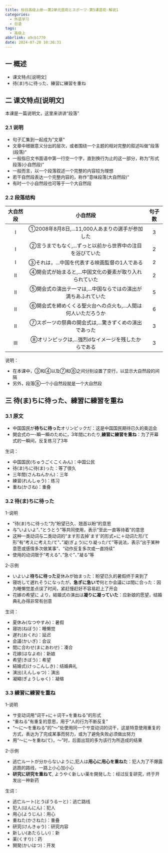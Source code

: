 ```yaml
---
title: 标日高级上册——第2单元芸術とスポーツ-第5课芸術-解说1
categories:
  - 外语学习
  - 日语
tags:
  - 高级上
abbrlink: a9cb1770
date: 2024-07-20 10:30:31
---
```

## 一 概述

* 课文特点[说明文]
* 待(ま)ちに待った、練習に練習を重ね

<!--more-->

## 二  课文特点[说明文]

本课是一篇说明文，这里来讲讲“段落”

### 2.1 说明

* 句子汇集到一起成为”文章“
* 文章中根据意义分出的层次，或者围绕一个主题的相对完整的叙述叫做”段落(段落)“
* 一般指日文书面语中第一行空一个字，直到换行为止的这一部分，称为”形式段落(小自然段)“
* 一般而言，以一个段落叙述一个完整的内容较为理想
* 若干自然段表达一个完整内容的，称作”意味段落(大自然段)“
* 有时一个小自然段也可等于一个大自然段

### 2.2 段落结构

| 大自然段 |                           小自然段                           | 句子数 |
| :------: | :----------------------------------------------------------: | :----: |
|    Ⅰ     |       ①2008年8月8日,...11,000人あまりの選手が参加した        |   3    |
|    Ⅰ     |  ②言うまでもなく,...ずっと以前から世界中の注目を浴びていた   |   2    |
|    Ⅰ     |        ③それは，...中国を代表する映画監督の1人である         |   2    |
|    Ⅱ     |   ④開会式が始まると,...中国文化の要素が取り入れられていた    |   2    |
|    Ⅱ     | ⑤開会式の演出テ一マは,...中国ならではの演出が満ちあふれていた |   5    |
|    Ⅱ     | ⑥開会式を締めくくる聖火台への点火も,...人間は何人いただろうか |   6    |
|    Ⅱ     |    ⑦スポ一ツの祭典の開会式は,...驚きずくめの演出であった     |   3    |
|    Ⅲ     |     ⑧オリンピックは,...強烈dなイメ一ジを残したからである     |   3    |

说明：

* 在本课中，③和④以及⑦和⑧之间分别设置了空行，以显示大自然段的间隔
* 另外，段落⑧一个小自然段就是一个大自然段

## 三 待(ま)ちに待った、練習に練習を重ね

### 3.1 原文

* 中国国民が**待ちに待った**オリンピックだ：这是中国国民期待已久的奥运会
* 開会式の一-瞬一瞬のために，3年間にわたり,**練習に練習を重ね**：为了开幕式的一瞬间，反复练习了3年

生词：

* 中国国民(ちゅうごくこくみん)：中国公民
* 待(ま)ちに待(ま)った：等了很久
* 三年間(さんねんかん)：三年
* 練習(れんしゅう)：练习
* 重ね(かさね)：重叠

### 3.2 待(ま)ちに待った

1-说明

* ”待(ま)ちに待った“为”盼望已久、翘首以盼“的意思
* 与”いよいよ“、”とうとう”等共同使用，表示“至此一直等待着”的意思
* 这种一类动词与二类动词的“ます形去掉'ます'的形式+に＋动词た形/て形”有“考えに考えた/て”、”凝(ぎょう)にり凝った/て”等说法，表示“出于某种意愿或感情多次做某事”、“动作反复多次或一直持续”
* 使用的动词限于“考える”、”急ぐ”、”凝る”等

2-示例

* いよいよ**待ちに待った**夏休みが始まった：盼望已久的暑假终于来到了
* 寝坊して遅れそうになったが，**急ぎに急いで**何とか会議には間に合った：因为睡懒觉差点误了时间，紧赶慢赶好不容易赶上了开会
* 花嫁の希望に より，結婚式の演出は**凝りに凝っていた**：应新娘的愿望，结婚典礼办得非常有创意

生词：

* 夏休み(なつやすみ)：暑假
* 寝坊(ねぼう)：睡懒觉
* 遅れ(おくれ)：延迟
* 会議(かいぎ)：会议
* 間に合わせ(まにあわせ)：凑合
* 花嫁(はなよめ)：新娘
* 希望(きぼう)：希望
* 結婚式(けっこんしき)：结婚典礼
* 演出(えんしゅつ)：演出
* 凝縮(ぎょうしゅく)：凝缩

### 3.3  練習に練習を重ね

1-说明

* サ变动词用“词干+に＋词干+を重ねる”的形式
* “重ねる”有重复的意思，用于“人的行为不断反复”
* “～に～を重ねる”的“～”处使用同一个サ变动词的词干，这是特意使用重复的方式，表达为了完成某事而努力，或为了避免失败必须做出努力
* 用“～に～を重ね(て)，～”时，后面出现的多为该行为所造成的结果

2-示例

* 逃亡ル一トが分からないように,犯人は**用心に用心を重ねた**：犯人为了不爆露逃跑的路线，一路上小心加小心
* **研究に研究を重ねて**, ようやく新しい薬を開発した：经过反复研究，终于开发出一种新药

生词：

* 逃亡ルート(とうぼうるーと)：逃亡路线
* 犯人(はんにん)：犯人
* 用心(ようじん)：用心
* 重ねた(かさねた)：重叠
* 研究(けんきゅう)：研究内容
* 新しい(あたらしい)：新
* 薬(くすり)：药
* 開発(かいはつ)：开发